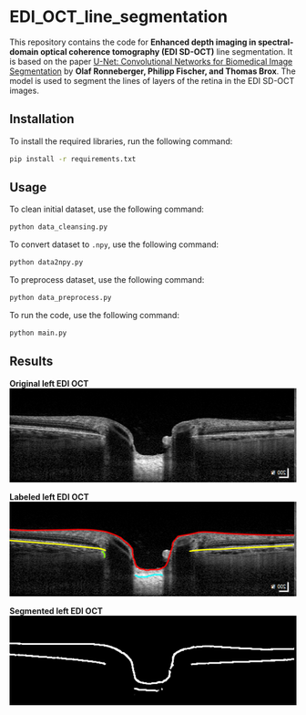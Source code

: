 # EDI_OCT_line_segmentation

This repository contains the code for **Enhanced depth imaging in spectral-domain optical coherence tomography (EDI SD-OCT)** line segmentation. It is based on the paper [U-Net: Convolutional Networks for Biomedical Image Segmentation](https://arxiv.org/pdf/1505.04597.pdf%EF%BC%89) by **Olaf Ronneberger, Philipp Fischer, and Thomas Brox**.
The model is used to segment the lines of layers of the retina in the EDI SD-OCT images.

## Installation

To install the required libraries, run the following command:

```bash
pip install -r requirements.txt
```

## Usage

To clean initial dataset, use the following command:

```bash
python data_cleansing.py
```

To convert dataset to `.npy`, use the following command:

```bash
python data2npy.py
```

To preprocess dataset, use the following command:

```bash
python data_preprocess.py
```

To run the code, use the following command:

```bash
python main.py
```

## Results

**Original left EDI OCT**
![Vizualization1](https://github.com/rebedy/EDI_OCT_line_segmentation/blob/main/imgs/originl.L.tif)

**Labeled left EDI OCT**
![Vizualization2](https://github.com/rebedy/EDI_OCT_line_segmentation/blob/main/imgs/marked.L.tif)

**Segmented left EDI OCT**
![Vizualization3](https://github.com/rebedy/EDI_OCT_line_segmentation/blob/main/imgs/segmented.L.tif)
